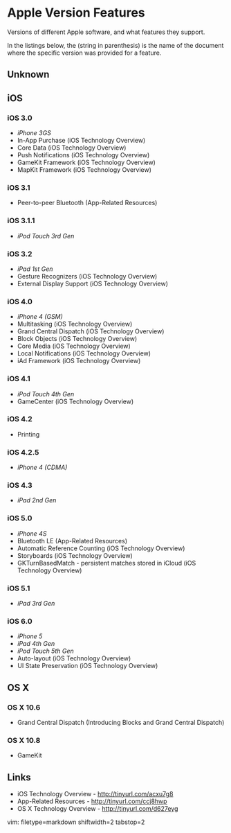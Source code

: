 # Apple Version Features #
Versions of different Apple software, and what features they support.

In the listings below, the (string in parenthesis) is the name of the document
where the specific version was provided for a feature.

## Unknown ##

## iOS ##

### iOS 3.0 ###
- *iPhone 3GS*
- In-App Purchase (iOS Technology Overview)
- Core Data (iOS Technology Overview)
- Push Notifications (iOS Technology Overview)
- GameKit Framework (iOS Technology Overview)
- MapKit Framework (iOS Technology Overview)

### iOS 3.1 ###
- Peer-to-peer Bluetooth (App-Related Resources)

### iOS 3.1.1 ###
- *iPod Touch 3rd Gen*

### iOS 3.2 ###
- *iPad 1st Gen*
- Gesture Recognizers (iOS Technology Overview)
- External Display Support (iOS Technology Overview)

### iOS 4.0 ###
- *iPhone 4 (GSM)*
- Multitasking (iOS Technology Overview)
- Grand Central Dispatch (iOS Technology Overview)
- Block Objects (iOS Technology Overview)
- Core Media (iOS Technology Overview)
- Local Notifications (iOS Technology Overview)
- iAd Framework (iOS Technology Overview)

### iOS 4.1 ###
- *iPod Touch 4th Gen*
- GameCenter (iOS Technology Overview)

### iOS 4.2 ###
- Printing

### iOS 4.2.5 ###
- *iPhone 4 (CDMA)*

### iOS 4.3 ###
- *iPad 2nd Gen*

### iOS 5.0 ###
- *iPhone 4S*
- Bluetooth LE (App-Related Resources)
- Automatic Reference Counting (iOS Technology Overview)
- Storyboards (iOS Technology Overview)
- GKTurnBasedMatch - persistent matches stored in iCloud (iOS Technology
  Overview)

### iOS 5.1 ###
- *iPad 3rd Gen*

### iOS 6.0 ###
- *iPhone 5*
- *iPad 4th Gen*
- *iPod Touch 5th Gen*
- Auto-layout (iOS Technology Overview)
- UI State Preservation (iOS Technology Overview)

## OS X ##

### OS X 10.6 ###
- Grand Central Dispatch (Introducing Blocks and Grand Central Dispatch)

### OS X 10.8 ###
- GameKit 

## Links ##
- iOS Technology Overview - http://tinyurl.com/acxu7g8
- App-Related Resources - http://tinyurl.com/ccj8hwp
- OS X Technology Overview - http://tinyurl.com/d627eyg

vim: filetype=markdown shiftwidth=2 tabstop=2
